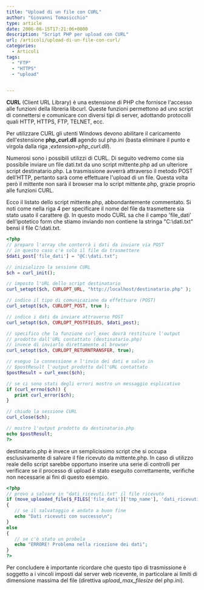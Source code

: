 ```yaml
---
title: "Upload di un file con CURL"
author: "Giovanni Tomasicchio"
type: article
date: 2006-06-15T17:21:06+0000
description: "Script PHP per upload con CURL"
url: /articoli/upload-di-un-file-con-curl/
categories:
  - Articoli
tags:
  - "FTP"
  - "HTTPS"
  - "upload"

  
---
```

 **CURL** (Client URL Library) è una estensione di PHP che fornisce l'accesso alle funzioni della libreria libcurl. Queste funzioni permettono ad uno script di connettersi e comunicare con diversi tipi di server, adottando protocolli quali HTTP, HTTPS, FTP, TELNET, ecc.

 Per utilizzare CURL gli utenti Windows devono abilitare il caricamento dell'estensione **php\_curl.dll** agendo sul php.ini (basta eliminare il punto e virgola dalla riga *;extension=php\_curl.dll*).

 Numerosi sono i possibili utilizzi di CURL. Di seguito vedremo come sia possibile inviare un file dati.txt da uno script mittente.php ad un ulteriore script destinatario.php. La trasmissione avverrà attraverso il metodo POST dell'HTTP, pertanto sarà come effettuare l'upload di un file. Questa volta però il mittente non sarà il browser ma lo script mittente.php, grazie proprio alle funzioni CURL.

 Ecco il listato dello script mittente.php, abbondantemente commentato. Si noti come nella riga 4 per specificare il nome del file da trasmettere sia stato usato il carattere @. In questo modo CURL sa che il campo 'file\_dati' dell'ipotetico form che stiamo inviando non contiene la stringa "C:\\dati.txt" bensì il file C:\\dati.txt.

 ```php
<?php
// preparo l'array che conterrà i dati da inviare via POST
// in questo caso c'è solo il file da trasmettere
$dati_post['file_dati'] = "@C:\dati.txt";

// inizializzo la sessione CURL
$ch = curl_init();

// imposto l'URL dello script destinatario
curl_setopt($ch, CURLOPT_URL, "http://localhost/destinatario.php" );

// indico il tipo di comunicazione da effettuare (POST)
curl_setopt($ch, CURLOPT_POST, true );

// indico i dati da inviare attraverso POST
curl_setopt($ch, CURLOPT_POSTFIELDS, $dati_post);

// specifico che la funzione curl_exec dovrà restituire l'output
// prodotto dall'URL contattato (destinatario.php)
// invece di inviarlo direttamente al browser
curl_setopt($ch, CURLOPT_RETURNTRANSFER, true);

// eseguo la connessione e l'invio dei dati e salvo in
// $postResult l'output prodotto dall'URL contattato
$postResult = curl_exec($ch);

// se ci sono stati degli errori mostro un messaggio esplicativo
if (curl_errno($ch)) {
	print curl_error($ch);
}

// chiudo la sessione CURL
curl_close($ch);

// mostro l'output prodotto da destinatario.php
echo $postResult;
?>
```

 destinatario.php è invece un semplicissimo script che si occupa esclusivamente di salvare il file ricevuto da mittente.php. In caso di utilizzo reale dello script sarebbe opportuno inserire una serie di controlli per verificare se il processo di upload è stato eseguito correttamente, verifiche non necessarie ai fini di questo esempio.

 ```php
<?php
// provo a salvare in "dati_ricevuti.txt" il file ricevuto
if (move_uploaded_file($_FILES['file_dati']['tmp_name'], 'dati_ricevuti.txt'))
{
	// se il salvataggio è andato a buon fine
	echo "Dati ricevuti con successo\n";
}
else
{
	// se c'è stato un probela
	echo "ERRORE! Problema nella ricezione dei dati";
}
?>
```

 Per concludere è importante ricordare che questo tipo di trasmissione è soggetto a i vincoli imposti dal server web ricevente, in particolare ai limiti di dimensione massima del file (direttiva *upload\_max\_filesize* del php.ini).
